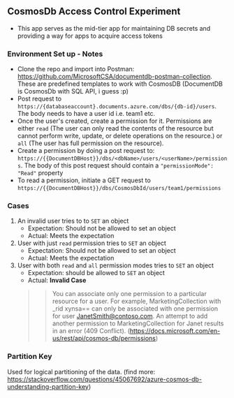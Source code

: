 ## CosmosDb Access Control Experiment

* This app serves as the mid-tier app for maintaining DB secrets and providing a way for apps to acquire access tokens

### Environment Set up - Notes
* Clone the repo and import into Postman: https://github.com/MicrosoftCSA/documentdb-postman-collection. These are predefined templates to work with CosmosDB (DocumentDB is CosmosDb with SQL API, i guess :p)
* Post request to `https://{databaseaccount}.documents.azure.com/dbs/{db-id}/users`. The body needs to have a user id i.e. team1 etc.
* Once the user's created, create a permission for it. Permissions are either `read` (The user can only read the contents of the resource but cannot perform write, update, or delete operations on the resource.) or `all` (The user has full permission on the resource).
* Create a permission by doing a post request to: `https://{{DocumentDBHost}}/dbs/<dbName>/users/<userName>/permissions`. The body of this post request should contain a `"permissionMode": "Read"` property
* To read a permission, initiate a GET request to `https://{{DocumentDBHost}}/dbs/CosmosDbId/users/team1/permissions`

### Cases 
1. An invalid user tries to to `SET` an object 
    * Expectation: Should not be allowed to set an object
    * Actual: Meets the expectation
2. User with just `read` permission tries to `SET` an object  
    * Expectation: Should not be allowed to set an object
    * Actual: Meets the expectation
3. User with both `read` and `all` permission modes tries to `SET` an object 
    * Expectation: should be allowed to `SET` an object
    * Actual: **Invalid Case**
    >> You can associate only one permission to a particular resource for a user. For example, MarketingCollection with _rid xynsa== can only be associated with one permission for user JanetSmith@contoso.com. An attempt to add another permission to MarketingCollection for Janet results in an error (409 Conflict). (https://docs.microsoft.com/en-us/rest/api/cosmos-db/permissions)

### Partition Key
Used for logical partitioning of the data. (find more: https://stackoverflow.com/questions/45067692/azure-cosmos-db-understanding-partition-key)